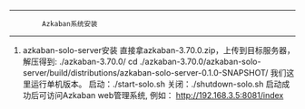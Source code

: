 ------------------------------------------------------------------------------------
            Azkaban系统安装
------------------------------------------------------------------------------------
1. azkaban-solo-server安装
    直接拿azkaban-3.70.0.zip，上传到目标服务器，解压得到: ./azkaban-3.70.0/
	cd ./azkaban-3.70.0/azkaban-solo-server/build/distributions/azkaban-solo-server-0.1.0-SNAPSHOT/
	我们这里运行单机版本。
	启动：./start-solo.sh
	关闭：./shutdown-solo.sh
	启动成功后可访问Azkaban web管理系统, 例如：
	http://192.168.3.5:8081/index
